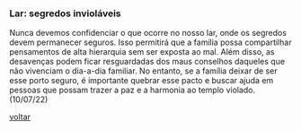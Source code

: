 ### Lar: segredos invioláveis

Nunca devemos confidenciar o que ocorre no nosso lar, onde os segredos devem permanecer seguros. Isso permitirá que a família possa compartilhar pensamentos de alta hierarquia sem ser exposta ao mal. Além disso, as desavenças podem ficar resguardadas dos maus conselhos daqueles que não vivenciam o dia-a-dia familiar. No entanto, se a família deixar de ser esse porto seguro, é importante quebrar esse pacto e buscar ajuda em pessoas que possam trazer a paz e a harmonia ao templo violado. (10/07/22)

[voltar](./)